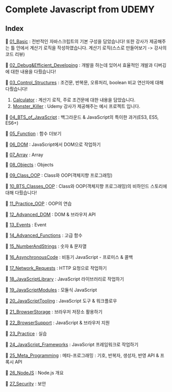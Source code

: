 # Complete Javascript from UDEMY

## Index

🚀 [01_Basic](https://github.com/Imshyeon/Develop_Study/tree/js/Javascript/Complete-Udemy/01_Basic) : 전반적인 자바스크립트의 기본 구성을 담았습니다! 또한 강사가 제공해주는 틀 안에서 계산기 로직을 작성하였습니다. 계산기 로직(스스로 만들어보기 -> 강사의 코드 리뷰)
<br>

🚀 [02_Debug&Efficient_Developing](https://github.com/Imshyeon/Develop_Study/tree/js/Javascript/Complete-Udemy/02_Debug&Efficient_Developing) : 개발을 하는데 있어서 효율적인 개발과 디버깅에 대한 내용을 다뤘습니다!
<br>

🚀 [03_Control_Structures](https://github.com/Imshyeon/Develop_Study/tree/js/Javascript/Complete-Udemy/03_Control_Structures) : 조건문, 반복문, 오류처리, boolean 비교 연산자에 대해 다뤘습니다!

   1. [Calculator](https://github.com/Imshyeon/Develop_Study/tree/js/Javascript/Complete-Udemy/03_Control_Structures/Calculator) : 계산기 로직, 주로 조건문에 대한 내용을 담았습니다.
   2. [Monster_Killer](https://github.com/Imshyeon/Develop_Study/tree/js/Javascript/Complete-Udemy/03_Control_Structures/Monster_Killer) : Udemy 강사가 제공해주는 예시 프로젝트 입니다.

🚀 [04_BTS_of_JavaScript](https://github.com/Imshyeon/Develop_Study/tree/js/Javascript/Complete-Udemy/04_Background) : 백그라운드 & JavaScript의 특이한 과거(ES3, ES5, ES6+) <br>

🚀 [05_Function](https://github.com/Imshyeon/Develop_Study/tree/js/Javascript/Complete-Udemy/05_Function) : 함수 더보기 <br>

🚀 [06_DOM](https://github.com/Imshyeon/Develop_Study/tree/js/Javascript/Complete-Udemy/06_DOM) : JavaScript에서 DOM으로 작업하기 <br>

🚀 [07_Array](https://github.com/Imshyeon/Develop_Study/tree/js/Javascript/Complete-Udemy/07_Array) : Array <br>

🚀 [08_Objects](https://github.com/Imshyeon/Develop_Study/tree/js/Javascript/Complete-Udemy/08_Objects) : Objects <br>

🚀 [09_Class_OOP](https://github.com/Imshyeon/Develop_Study/tree/js/Javascript/Complete-Udemy/09_Class_OOP) : Class와 OOP(객체지향 프로그래밍) <br>

🚀 [10_BTS_Classes_OOP](https://github.com/Imshyeon/Develop_Study/tree/js/Javascript/Complete-Udemy/10_BTS_Classes_OOP) : Class와 OOP(객체지향 프로그래밍)의 비하인드 스토리에 대해 다뤘습니다! <br>

🚀 [11_Practice_OOP](https://github.com/Imshyeon/Develop_Study/tree/js/Javascript/Complete-Udemy/11_Practice_OOP) : OOP의 연습 <br>

🚀 [12_Advanced_DOM](https://github.com/Imshyeon/Develop_Study/tree/js/Javascript/Complete-Udemy/12_Advanced_DOM) : DOM & 브라우저 API <br>

🚀 [13_Events](https://github.com/Imshyeon/Develop_Study/tree/js/Javascript/Complete-Udemy/13_Events) : Event <br>

🚀 [14_Advanced_Functions](https://github.com/Imshyeon/Develop_Study/tree/js/Javascript/Complete-Udemy/14_Advanced_Functions) : 고급 함수 <br>

🚀 [15_NumberAndStrings](https://github.com/Imshyeon/Develop_Study/tree/js/Javascript/Complete-Udemy/15_NumberAndStrings) : 숫자 & 문자열 <br>

🚀 [16_AsynchronousCode](https://github.com/Imshyeon/Develop_Study/tree/js/Javascript/Complete-Udemy/16_AsynchronousCode) : 비동기 JavaScript - 프로미스 & 콜백 <br>

🚀 [17_Network_Requests](https://github.com/Imshyeon/Develop_Study/tree/js/Javascript/Complete-Udemy/17_Network_Requests) : HTTP 요청으로 작업하기 <br>

🚀 [18_JavaScriptLibrary](https://github.com/Imshyeon/Develop_Study/tree/js/Javascript/Complete-Udemy/18_JavaScriptLibrary) : JavaScript 라이브러리로 작업하기 <br>

🚀 [19_JavaScriptModules](https://github.com/Imshyeon/Develop_Study/tree/js/Javascript/Complete-Udemy/19_JavaScriptModules) : 모듈식 JavaScript <br>

🚀 [20_JavaScriptTooling](https://github.com/Imshyeon/Develop_Study/tree/js/Javascript/Complete-Udemy/20_JavaScriptTooling) : JavaScript 도구 & 워크플로우 <br>

🚀 [21_BrowserStorage](https://github.com/Imshyeon/Develop_Study/tree/js/Javascript/Complete-Udemy/21_BrowserStorage) : 브라우저 저장소 활용하기 <br>

🚀 [22_BrowserSupport](https://github.com/Imshyeon/Develop_Study/tree/js/Javascript/Complete-Udemy/22_BrowserSupport) : JavaScript & 브라우저 지원 <br>

🚀 [23_Practice](https://github.com/Imshyeon/Develop_Study/tree/js/Javascript/Complete-Udemy/23_Practice) : 실습 <br>

🚀 [24_JavaScript_Frameworks](https://github.com/Imshyeon/Develop_Study/tree/js/Javascript/Complete-Udemy/24_JavaScript_Frameworks) : JavaScript 프레임워크로 작업하기 <br>

🚀 [25_Meta_Programming](https://github.com/Imshyeon/Develop_Study/tree/js/Javascript/Complete-Udemy/25_Meta_Programming) : 메타-프로그래밍 : 기호, 반복자, 생성자, 반영 API & 프록시 API <br>

🚀 [26_NodeJS](https://github.com/Imshyeon/Develop_Study/tree/js/Javascript/Complete-Udemy/26_NodeJS) : Node.js 개요 <br>

🚀 [27_Security](https://github.com/Imshyeon/Develop_Study/tree/js/Javascript/Complete-Udemy/27_Security) : 보안 <br>

